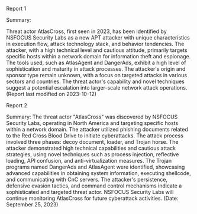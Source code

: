 
Report 1

Summary:

Threat actor AtlasCross, first seen in 2023, has been identified by NSFOCUS Security Labs as a new APT attacker with unique characteristics in execution flow, attack technology stack, and behavior tendencies. The attacker, with a high technical level and cautious attitude, primarily targets specific hosts within a network domain for information theft and espionage. The tools used, such as AtlasAgent and DangerAds, exhibit a high level of sophistication and maturity in attack processes. The attacker's origin and sponsor type remain unknown, with a focus on targeted attacks in various sectors and countries. The threat actor's capability and novel techniques suggest a potential escalation into larger-scale network attack operations. (Report last modified on 2023-10-12)





Report 2

Summary:
The threat actor "AtlasCross" was discovered by NSFOCUS Security Labs, operating in North America and targeting specific hosts within a network domain. The attacker utilized phishing documents related to the Red Cross Blood Drive to initiate cyberattacks. The attack process involved three phases: decoy document, loader, and Trojan horse. The attacker demonstrated high technical capabilities and cautious attack strategies, using novel techniques such as process injection, reflective loading, API confusion, and anti-virtualization measures. The Trojan programs named DangerAds and AtlasAgent were identified, showcasing advanced capabilities in obtaining system information, executing shellcode, and communicating with CnC servers. The attacker's persistence, defensive evasion tactics, and command control mechanisms indicate a sophisticated and targeted threat actor. NSFOCUS Security Labs will continue monitoring AtlasCross for future cyberattack activities. (Date: September 25, 2023)



